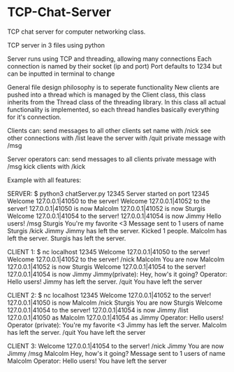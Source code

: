 # TCP-Chat-Server
TCP chat server for computer networking class.

TCP server in 3 files using python

Server runs using TCP and threading, allowing many connections
Each connection is named by their socket (ip and port)
Port defaults to 1234 but can be inputted in terminal to change

General file design philosophy is to seperate functionality
New clients are pushed into a thread which is managed by the Client class, this class inherits from the Thread class of the threading library.
In this class all actual functionality is implemented, so each thread handles basically everything for it's connection.

Clients can:
send messages to all other clients
set name with /nick <name>
see other connections with /list
leave the server with /quit
private message with /msg <recipient> <message>

Server operators can:
send messages to all clients
private message with /msg <recipient> <message>
kick clients with /kick <name>


Example with all features:

SERVER:
$ python3 chatServer.py 12345
Server started on port 12345
Welcome 127.0.0.1|41050 to the server!
Welcome 127.0.0.1|41052 to the server!
127.0.0.1|41050 is now Malcolm
127.0.0.1|41052 is now Sturgis
Welcome 127.0.0.1|41054 to the server!
127.0.0.1|41054 is now Jimmy
Hello users!
/msg Sturgis You're my favorite <3
Message sent to 1 users of name Sturgis
/kick Jimmy
Jimmy has left the server.
Kicked 1 people.
Malcolm has left the server.
Sturgis has left the server.

CLIENT 1:
$ nc localhost 12345
Welcome 127.0.0.1|41050 to the server!
Welcome 127.0.0.1|41052 to the server!
/nick Malcolm
You are now Malcolm
127.0.0.1|41052 is now Sturgis
Welcome 127.0.0.1|41054 to the server!
127.0.0.1|41054 is now Jimmy
Jimmy(private): Hey, how's it going? 
Operator: Hello users!
Jimmy has left the server.
/quit
You have left the server

CLIENT 2:
$ nc localhost 12345
Welcome 127.0.0.1|41052 to the server!
127.0.0.1|41050 is now Malcolm
/nick Sturgis
You are now Sturgis
Welcome 127.0.0.1|41054 to the server!
127.0.0.1|41054 is now Jimmy
/list
127.0.0.1|41050 as Malcolm
127.0.0.1|41054 as Jimmy
Operator: Hello users!
Operator (private): You're my favorite <3 
Jimmy has left the server.
Malcolm has left the server.
/quit
You have left the server

CLIENT 3:
Welcome 127.0.0.1|41054 to the server!
/nick Jimmy
You are now Jimmy
/msg Malcolm Hey, how's it going?
Message sent to 1 users of name Malcolm
Operator: Hello users!
You have left the server
